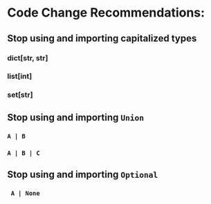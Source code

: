 # Code Change Recommendations:

## Stop using and importing capitalized types
### dict[str, str]
### list[int]
### set[str]
## Stop using and importing `Union` 
### `A | B`
###  `A | B | C`
## Stop using and importing `Optional`
### ` A | None`
